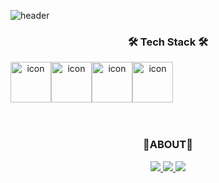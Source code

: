 

![header](https://capsule-render.vercel.app/api?type=slice&color=9370DB&fontColor=E6E6FA&height=250&fontAlign=50&section=header&text=HyoBin&fontSize=70&animation=fadeIn)
<br />

<h3 align="center">🛠 Tech Stack 🛠</h3>
<div align="center">
  <div style="display: flex; align-items: flex-start;">
	  <img src="https://techstack-generator.vercel.app/js-icon.svg" alt="icon" width="65" height="65" />
	  <img src="https://techstack-generator.vercel.app/ts-icon.svg" alt="icon" width="65" height="65" />
	 <img src="https://techstack-generator.vercel.app/sass-icon.svg" alt="icon" width="65" height="65" />
	  <img src="https://techstack-generator.vercel.app/react-icon.svg" alt="icon" width="65" height="65" />
	</div>
<br />
<br />
<h3 align="center">👀ABOUT👀</h3>
<p align="center">
	<a href="mailto:hbin12212@gmail.com">
		<img src="https://img.shields.io/badge/Mail-EA4335?style=for-the-badge&logo=Gmail&logoColor=white"></img>
	</a>
	<a href="https://hyobb.com/?utm_source=github">
		<img src="https://img.shields.io/badge/Hyobb.com-030303?style=for-the-badge&logo=Myspace&logoColor=white"></img>
	</a>	
	<a href="https://inf.run/arGF">
		<img src="https://img.shields.io/badge/Inflearn-199900?style=for-the-badge&logo=Leaflet&logoColor=white"></img>
	</a>
	

</p>
<br />


	

	

